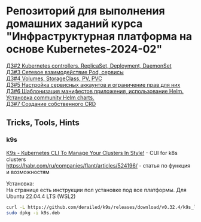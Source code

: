 # Репозиторий для выполнения домашних заданий курса "Инфраструктурная платформа на основе Kubernetes-2024-02" 

[ДЗ#2 Kubernetes controllers. ReplicaSet, Deployment, DaemonSet](kubernetes-controllers/README.md)  
[ДЗ#3 Сетевое взаимодействие Pod, сервисы](kubernetes-networks/README.md)  
[ДЗ#4 Volumes, StorageClass, PV, PVC](kubernetes-volumes/README.md)  
[ДЗ#5 Настройка сервисных аккаунтов и ограничение прав для них](kubernetes-security/README.md)  
[ДЗ#6 Шаблонизация манифестов приложения, использование Helm. Установка community Helm charts.](kubernetes-templating/README.md)  
[ДЗ#7 Создание собственного CRD](kubernetes-operators/README.md)  
## Tricks, Tools, Hints

### k9s
[K9s - Kubernetes CLI To Manage Your Clusters In Style!](https://github.com/derailed/k9s) - CUI for k8s clusters  
https://habr.com/ru/companies/flant/articles/524196/ - статья по функция и возможностям  

Установка:  
На странице есть инструкции пол установке под все платформы. 
Для Ubuntu 22.04.4 LTS (WSL2)
```sh
curl -L https://github.com/derailed/k9s/releases/download/v0.32.4/k9s_linux_amd64.deb -o k9s.deb
sudo dpkg -i k9s.deb
```

